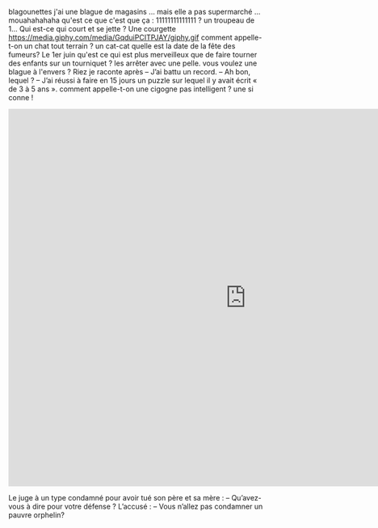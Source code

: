 blagounettes
j'ai une blague de magasins ... mais elle a pas supermarché ... mouahahahaha
qu'est ce que c'est que ça : 11111111111111 ? un troupeau de 1...
Qui est-ce qui court et se jette ? Une courgette
https://media.giphy.com/media/GqduiPCITPJAY/giphy.gif
comment appelle-t-on un chat tout terrain ? un cat-cat
quelle est la date de la fête des fumeurs?
Le 1er juin
qu'est ce qui est plus merveilleux que de faire tourner des enfants sur un tourniquet ? les arrêter avec une pelle.
vous voulez une blague à l'envers ? Riez je raconte après
– J’ai battu un record.
– Ah bon, lequel ?
– J’ai réussi à faire en 15 jours un puzzle sur lequel il y avait écrit « de 3 à 5 ans ».
comment appelle-t-on une cigogne pas intelligent ? une si conne !



<iframe width="940" height="747" src="https://www.youtube.com/embed/YItvv8pxwbk" frameborder="0" allow="accelerometer; autoplay; encrypted-media; gyroscope; picture-in-picture" allowfullscreen></iframe>

Le juge à un type condamné pour avoir tué son père et sa mère :
– Qu’avez-vous à dire pour votre défense ?
L’accusé :
– Vous n’allez pas condamner un pauvre orphelin?
